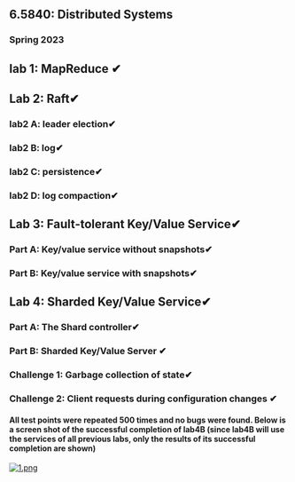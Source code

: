 ## 6.5840: Distributed Systems

### Spring 2023



## lab 1: MapReduce ✔



## Lab 2: Raft✔

### 	lab2 A: leader election✔

### 	lab2 B: log✔

### 	lab2 C: persistence✔

### 	lab2 D: log compaction✔



## Lab 3: Fault-tolerant Key/Value Service✔

### 	Part A: Key/value service without snapshots✔

### 	Part B: Key/value service with snapshots✔



## Lab 4: Sharded Key/Value Service✔

### 	Part A: The Shard controller✔

### 	Part B: Sharded Key/Value Server ✔

### 	Challenge 1: Garbage collection of state✔

### 	Challenge 2: Client requests during configuration changes ✔

 



#### All test points were repeated 500 times and no bugs were found. Below is a screen shot of the successful completion of lab4B (since lab4B will use the services of all previous labs, only the results of its successful completion are shown)

[![1.png](https://i.postimg.cc/gjMJTsjt/1.png)](https://postimg.cc/gLZmwvv3)
